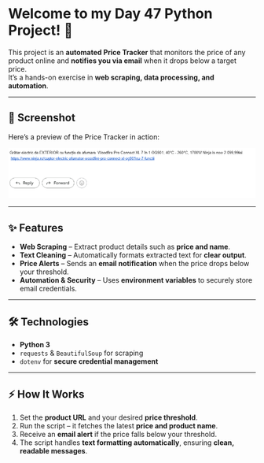 # Welcome to my **Day 47 Python Project!** 🚀  

This project is an **automated Price Tracker** that monitors the price of any product online and **notifies you via email** when it drops below a target price.  
It’s a hands-on exercise in **web scraping, data processing, and automation**.  

---

## 📸 Screenshot

Here’s a preview of the Price Tracker in action:  

![Price Tracker Screenshot](screenshot.png)  

---

## ✨ Features

- **Web Scraping** – Extract product details such as **price and name**.  
- **Text Cleaning** – Automatically formats extracted text for **clear output**.  
- **Price Alerts** – Sends an **email notification** when the price drops below your threshold.  
- **Automation & Security** – Uses **environment variables** to securely store email credentials.  

---

## 🛠️ Technologies

- **Python 3**  
- `requests` & `BeautifulSoup` for scraping  
- `dotenv` for **secure credential management**  

---

## ⚡ How It Works

1. Set the **product URL** and your desired **price threshold**.  
2. Run the script – it fetches the latest **price and product name**.  
3. Receive an **email alert** if the price falls below your threshold.  
4. The script handles **text formatting automatically**, ensuring **clean, readable messages**. 
